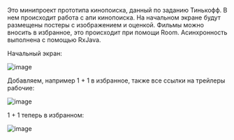 Это минипроект прототипа кинопоиска, данный по заданию Тинькофф. В нем происходит работа с апи кинопоиска. На начальном экране будут размещены постеры с изображением
и оценкой. Фильмы можно вносить в избранное, это происходит при помощи Room. Асинхронность выполнена с помощью RxJava. 


Начальный экран:

![image](https://user-images.githubusercontent.com/79704293/216839482-73b3c428-2360-42a5-be81-73b89c6b0570.png)

Добавляем, например 1 + 1 в избранное, также все ссылки на трейлеры рабочие:

![image](https://user-images.githubusercontent.com/79704293/216839513-f83f4251-5137-48d6-a534-c2e801b269de.png)

1 + 1 теперь в избранном:

![image](https://user-images.githubusercontent.com/79704293/216839539-de7bac97-8977-4f5d-bc53-b9a938361b89.png)
